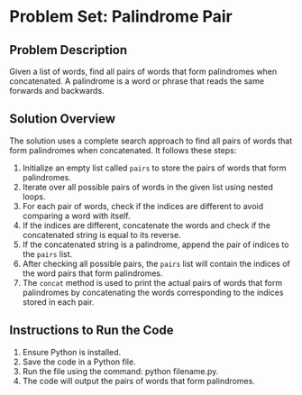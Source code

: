 # Problem Set: Palindrome Pair 

## Problem Description
Given a list of words, find all pairs of words that form palindromes when concatenated. A palindrome is a word or phrase that reads the same forwards and backwards.

## Solution Overview
The solution uses a complete search approach to find all pairs of words that form palindromes when concatenated. It follows these steps:

1. Initialize an empty list called `pairs` to store the pairs of words that form palindromes.
2. Iterate over all possible pairs of words in the given list using nested loops.
3. For each pair of words, check if the indices are different to avoid comparing a word with itself.
4. If the indices are different, concatenate the words and check if the concatenated string is equal to its reverse.
5. If the concatenated string is a palindrome, append the pair of indices to the `pairs` list.
6. After checking all possible pairs, the `pairs` list will contain the indices of the word pairs that form palindromes.
7. The `concat` method is used to print the actual pairs of words that form palindromes by concatenating the words corresponding to the indices stored in each pair.

## Instructions to Run the Code
1. Ensure Python is installed.
2. Save the code in a Python file.
3. Run the file using the command: python filename.py.
4. The code will output the pairs of words that form palindromes.